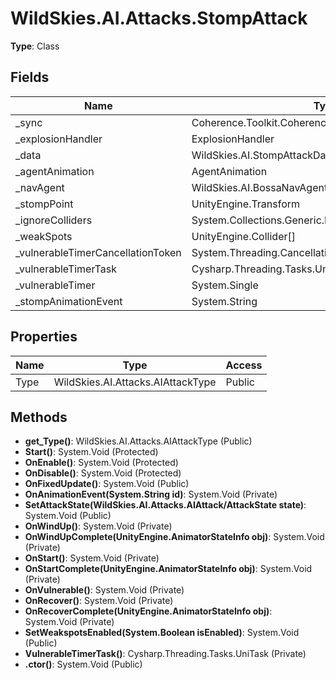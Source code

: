 ﻿# WildSkies.AI.Attacks.StompAttack

**Type**: Class

## Fields

| Name | Type | Access |
|------|------|--------|
| _sync | Coherence.Toolkit.CoherenceSync | Private |
| _explosionHandler | ExplosionHandler | Private |
| _data | WildSkies.AI.StompAttackData | Private |
| _agentAnimation | AgentAnimation | Private |
| _navAgent | WildSkies.AI.BossaNavAgent | Private |
| _stompPoint | UnityEngine.Transform | Private |
| _ignoreColliders | System.Collections.Generic.List`1<UnityEngine.Collider> | Private |
| _weakSpots | UnityEngine.Collider[] | Private |
| _vulnerableTimerCancellationToken | System.Threading.CancellationTokenSource | Private |
| _vulnerableTimerTask | Cysharp.Threading.Tasks.UniTask | Private |
| _vulnerableTimer | System.Single | Private |
| _stompAnimationEvent | System.String | Private |

## Properties

| Name | Type | Access |
|------|------|--------|
| Type | WildSkies.AI.Attacks.AIAttackType | Public |

## Methods

- **get_Type()**: WildSkies.AI.Attacks.AIAttackType (Public)
- **Start()**: System.Void (Protected)
- **OnEnable()**: System.Void (Protected)
- **OnDisable()**: System.Void (Protected)
- **OnFixedUpdate()**: System.Void (Public)
- **OnAnimationEvent(System.String id)**: System.Void (Private)
- **SetAttackState(WildSkies.AI.Attacks.AIAttack/AttackState state)**: System.Void (Public)
- **OnWindUp()**: System.Void (Private)
- **OnWindUpComplete(UnityEngine.AnimatorStateInfo obj)**: System.Void (Private)
- **OnStart()**: System.Void (Private)
- **OnStartComplete(UnityEngine.AnimatorStateInfo obj)**: System.Void (Private)
- **OnVulnerable()**: System.Void (Private)
- **OnRecover()**: System.Void (Private)
- **OnRecoverComplete(UnityEngine.AnimatorStateInfo obj)**: System.Void (Private)
- **SetWeakspotsEnabled(System.Boolean isEnabled)**: System.Void (Public)
- **VulnerableTimerTask()**: Cysharp.Threading.Tasks.UniTask (Private)
- **.ctor()**: System.Void (Public)

